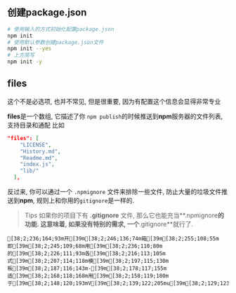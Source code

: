 ##  创建package.json

```sh
# 使用输入的方式初始化配置package.json
npm init
# 使用默认参数创建package.json文件
npm init --yes
# 上方简写
npm init -y
```

## files

这个不是必选项, 也并不常见, 但是很重要, 因为有配置这个信息会显得非常专业

**files**是一个数组, 它描述了你 `npm publish`的时候推送到**npm**服务器的文件列表,支持目录和通配 比如

```json
"files": [
    "LICENSE",
    "History.md",
    "Readme.md",
    "index.js",
    "lib/"
  ],
```

反过来, 你可以通过一个 `.npmignore` 文件来排除一些文件, 防止大量的垃圾文件推送到**npm**, 规则上和你用的`gitignore`是一样的.

> Tips
> 如果你的项目下有 **.gitignore** 文件, 那么它也能充当**.npmignore**的功能.
> 这意味着, 如果没有特别的需求, 一个**.gitignore**就行了.

```
[38;2;236;164;93m开[39m[38;2;246;136;74m箱[39m[38;2;255;108;55m即[39m[38;2;245;109;68m用[39m[38;2;236;110;80m的[39m[38;2;226;111;93m各[39m[38;2;216;113;105m式[39m[38;2;207;114;118m模[39m[38;2;197;115;130m板[39m[38;2;187;116;143m-[39m[38;2;178;117;155m适[39m[38;2;168;118;168m用[39m[38;2;158;119;180m于[39m[38;2;148;120;193mV[39m[38;2;139;122;205mu[39m[38;2;129;123;218me[39m[38;2;119;124;230m.[39m[38;2;110;125;243mj[39m[38;2;100;126;255ms[39m
```

